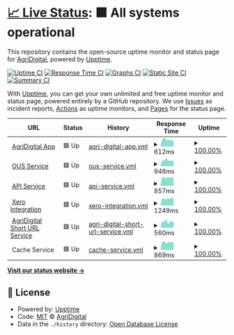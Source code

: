 # [📈 Live Status](https://fullprofile.github.io/agridigital-status-monitor): <!--live status--> **🟩 All systems operational**

This repository contains the open-source uptime monitor and status page for [AgriDigital](agridigital.io), powered by [Upptime](https://github.com/upptime/upptime).

[![Uptime CI](https://github.com/fullprofile/agridigital-status-monitor/workflows/Uptime%20CI/badge.svg)](https://github.com/fullprofile/agridigital-status-monitor/actions?query=workflow%3A%22Uptime+CI%22)
[![Response Time CI](https://github.com/fullprofile/agridigital-status-monitor/workflows/Response%20Time%20CI/badge.svg)](https://github.com/fullprofile/agridigital-status-monitor/actions?query=workflow%3A%22Response+Time+CI%22)
[![Graphs CI](https://github.com/fullprofile/agridigital-status-monitor/workflows/Graphs%20CI/badge.svg)](https://github.com/fullprofile/agridigital-status-monitor/actions?query=workflow%3A%22Graphs+CI%22)
[![Static Site CI](https://github.com/fullprofile/agridigital-status-monitor/workflows/Static%20Site%20CI/badge.svg)](https://github.com/fullprofile/agridigital-status-monitor/actions?query=workflow%3A%22Static+Site+CI%22)
[![Summary CI](https://github.com/fullprofile/agridigital-status-monitor/workflows/Summary%20CI/badge.svg)](https://github.com/fullprofile/agridigital-status-monitor/actions?query=workflow%3A%22Summary+CI%22)

With [Upptime](https://upptime.js.org), you can get your own unlimited and free uptime monitor and status page, powered entirely by a GitHub repository. We use [Issues](https://github.com/fullprofile/agridigital-status-monitor/issues) as incident reports, [Actions](https://github.com/fullprofile/agridigital-status-monitor/actions) as uptime monitors, and [Pages](https://fullprofile.github.io/agridigital-status-monitor) for the status page.

<!--start: status pages-->
<!-- This summary is generated by Upptime (https://github.com/upptime/upptime) -->
<!-- Do not edit this manually, your changes will be overwritten -->
<!-- prettier-ignore -->
| URL | Status | History | Response Time | Uptime |
| --- | ------ | ------- | ------------- | ------ |
| <img alt="" src="https://favicons.githubusercontent.com/app.agridigital.io" height="13"> [AgriDigital App](https://app.agridigital.io/) | 🟩 Up | [agri-digital-app.yml](https://github.com/fullprofile/agridigital-status-monitor/commits/HEAD/history/agri-digital-app.yml) | <details><summary><img alt="Response time graph" src="./graphs/agri-digital-app/response-time-week.png" height="20"> 612ms</summary><br><a href="https://status.agridigital.io/history/agri-digital-app"><img alt="Response time 573" src="https://img.shields.io/endpoint?url=https%3A%2F%2Fraw.githubusercontent.com%2Ffullprofile%2Fagridigital-status-monitor%2FHEAD%2Fapi%2Fagri-digital-app%2Fresponse-time.json"></a><br><a href="https://status.agridigital.io/history/agri-digital-app"><img alt="24-hour response time 479" src="https://img.shields.io/endpoint?url=https%3A%2F%2Fraw.githubusercontent.com%2Ffullprofile%2Fagridigital-status-monitor%2FHEAD%2Fapi%2Fagri-digital-app%2Fresponse-time-day.json"></a><br><a href="https://status.agridigital.io/history/agri-digital-app"><img alt="7-day response time 612" src="https://img.shields.io/endpoint?url=https%3A%2F%2Fraw.githubusercontent.com%2Ffullprofile%2Fagridigital-status-monitor%2FHEAD%2Fapi%2Fagri-digital-app%2Fresponse-time-week.json"></a><br><a href="https://status.agridigital.io/history/agri-digital-app"><img alt="30-day response time 591" src="https://img.shields.io/endpoint?url=https%3A%2F%2Fraw.githubusercontent.com%2Ffullprofile%2Fagridigital-status-monitor%2FHEAD%2Fapi%2Fagri-digital-app%2Fresponse-time-month.json"></a><br><a href="https://status.agridigital.io/history/agri-digital-app"><img alt="1-year response time 573" src="https://img.shields.io/endpoint?url=https%3A%2F%2Fraw.githubusercontent.com%2Ffullprofile%2Fagridigital-status-monitor%2FHEAD%2Fapi%2Fagri-digital-app%2Fresponse-time-year.json"></a></details> | <details><summary><a href="https://status.agridigital.io/history/agri-digital-app">100.00%</a></summary><a href="https://status.agridigital.io/history/agri-digital-app"><img alt="All-time uptime 100.00%" src="https://img.shields.io/endpoint?url=https%3A%2F%2Fraw.githubusercontent.com%2Ffullprofile%2Fagridigital-status-monitor%2FHEAD%2Fapi%2Fagri-digital-app%2Fuptime.json"></a><br><a href="https://status.agridigital.io/history/agri-digital-app"><img alt="24-hour uptime 100.00%" src="https://img.shields.io/endpoint?url=https%3A%2F%2Fraw.githubusercontent.com%2Ffullprofile%2Fagridigital-status-monitor%2FHEAD%2Fapi%2Fagri-digital-app%2Fuptime-day.json"></a><br><a href="https://status.agridigital.io/history/agri-digital-app"><img alt="7-day uptime 100.00%" src="https://img.shields.io/endpoint?url=https%3A%2F%2Fraw.githubusercontent.com%2Ffullprofile%2Fagridigital-status-monitor%2FHEAD%2Fapi%2Fagri-digital-app%2Fuptime-week.json"></a><br><a href="https://status.agridigital.io/history/agri-digital-app"><img alt="30-day uptime 100.00%" src="https://img.shields.io/endpoint?url=https%3A%2F%2Fraw.githubusercontent.com%2Ffullprofile%2Fagridigital-status-monitor%2FHEAD%2Fapi%2Fagri-digital-app%2Fuptime-month.json"></a><br><a href="https://status.agridigital.io/history/agri-digital-app"><img alt="1-year uptime 100.00%" src="https://img.shields.io/endpoint?url=https%3A%2F%2Fraw.githubusercontent.com%2Ffullprofile%2Fagridigital-status-monitor%2FHEAD%2Fapi%2Fagri-digital-app%2Fuptime-year.json"></a></details>
| <img alt="" src="https://favicons.githubusercontent.com/ous.agridigital.io" height="13"> [OUS Service](https://ous.agridigital.io/api/_organisations/heartbeat) | 🟩 Up | [ous-service.yml](https://github.com/fullprofile/agridigital-status-monitor/commits/HEAD/history/ous-service.yml) | <details><summary><img alt="Response time graph" src="./graphs/ous-service/response-time-week.png" height="20"> 946ms</summary><br><a href="https://status.agridigital.io/history/ous-service"><img alt="Response time 875" src="https://img.shields.io/endpoint?url=https%3A%2F%2Fraw.githubusercontent.com%2Ffullprofile%2Fagridigital-status-monitor%2FHEAD%2Fapi%2Fous-service%2Fresponse-time.json"></a><br><a href="https://status.agridigital.io/history/ous-service"><img alt="24-hour response time 884" src="https://img.shields.io/endpoint?url=https%3A%2F%2Fraw.githubusercontent.com%2Ffullprofile%2Fagridigital-status-monitor%2FHEAD%2Fapi%2Fous-service%2Fresponse-time-day.json"></a><br><a href="https://status.agridigital.io/history/ous-service"><img alt="7-day response time 946" src="https://img.shields.io/endpoint?url=https%3A%2F%2Fraw.githubusercontent.com%2Ffullprofile%2Fagridigital-status-monitor%2FHEAD%2Fapi%2Fous-service%2Fresponse-time-week.json"></a><br><a href="https://status.agridigital.io/history/ous-service"><img alt="30-day response time 865" src="https://img.shields.io/endpoint?url=https%3A%2F%2Fraw.githubusercontent.com%2Ffullprofile%2Fagridigital-status-monitor%2FHEAD%2Fapi%2Fous-service%2Fresponse-time-month.json"></a><br><a href="https://status.agridigital.io/history/ous-service"><img alt="1-year response time 875" src="https://img.shields.io/endpoint?url=https%3A%2F%2Fraw.githubusercontent.com%2Ffullprofile%2Fagridigital-status-monitor%2FHEAD%2Fapi%2Fous-service%2Fresponse-time-year.json"></a></details> | <details><summary><a href="https://status.agridigital.io/history/ous-service">100.00%</a></summary><a href="https://status.agridigital.io/history/ous-service"><img alt="All-time uptime 100.00%" src="https://img.shields.io/endpoint?url=https%3A%2F%2Fraw.githubusercontent.com%2Ffullprofile%2Fagridigital-status-monitor%2FHEAD%2Fapi%2Fous-service%2Fuptime.json"></a><br><a href="https://status.agridigital.io/history/ous-service"><img alt="24-hour uptime 100.00%" src="https://img.shields.io/endpoint?url=https%3A%2F%2Fraw.githubusercontent.com%2Ffullprofile%2Fagridigital-status-monitor%2FHEAD%2Fapi%2Fous-service%2Fuptime-day.json"></a><br><a href="https://status.agridigital.io/history/ous-service"><img alt="7-day uptime 100.00%" src="https://img.shields.io/endpoint?url=https%3A%2F%2Fraw.githubusercontent.com%2Ffullprofile%2Fagridigital-status-monitor%2FHEAD%2Fapi%2Fous-service%2Fuptime-week.json"></a><br><a href="https://status.agridigital.io/history/ous-service"><img alt="30-day uptime 100.00%" src="https://img.shields.io/endpoint?url=https%3A%2F%2Fraw.githubusercontent.com%2Ffullprofile%2Fagridigital-status-monitor%2FHEAD%2Fapi%2Fous-service%2Fuptime-month.json"></a><br><a href="https://status.agridigital.io/history/ous-service"><img alt="1-year uptime 100.00%" src="https://img.shields.io/endpoint?url=https%3A%2F%2Fraw.githubusercontent.com%2Ffullprofile%2Fagridigital-status-monitor%2FHEAD%2Fapi%2Fous-service%2Fuptime-year.json"></a></details>
| <img alt="" src="https://favicons.githubusercontent.com/api.agridigital.io" height="13"> [API Service](https://api.agridigital.io/api/v1/values/TestDbQuery) | 🟩 Up | [api-service.yml](https://github.com/fullprofile/agridigital-status-monitor/commits/HEAD/history/api-service.yml) | <details><summary><img alt="Response time graph" src="./graphs/api-service/response-time-week.png" height="20"> 857ms</summary><br><a href="https://status.agridigital.io/history/api-service"><img alt="Response time 854" src="https://img.shields.io/endpoint?url=https%3A%2F%2Fraw.githubusercontent.com%2Ffullprofile%2Fagridigital-status-monitor%2FHEAD%2Fapi%2Fapi-service%2Fresponse-time.json"></a><br><a href="https://status.agridigital.io/history/api-service"><img alt="24-hour response time 879" src="https://img.shields.io/endpoint?url=https%3A%2F%2Fraw.githubusercontent.com%2Ffullprofile%2Fagridigital-status-monitor%2FHEAD%2Fapi%2Fapi-service%2Fresponse-time-day.json"></a><br><a href="https://status.agridigital.io/history/api-service"><img alt="7-day response time 857" src="https://img.shields.io/endpoint?url=https%3A%2F%2Fraw.githubusercontent.com%2Ffullprofile%2Fagridigital-status-monitor%2FHEAD%2Fapi%2Fapi-service%2Fresponse-time-week.json"></a><br><a href="https://status.agridigital.io/history/api-service"><img alt="30-day response time 842" src="https://img.shields.io/endpoint?url=https%3A%2F%2Fraw.githubusercontent.com%2Ffullprofile%2Fagridigital-status-monitor%2FHEAD%2Fapi%2Fapi-service%2Fresponse-time-month.json"></a><br><a href="https://status.agridigital.io/history/api-service"><img alt="1-year response time 854" src="https://img.shields.io/endpoint?url=https%3A%2F%2Fraw.githubusercontent.com%2Ffullprofile%2Fagridigital-status-monitor%2FHEAD%2Fapi%2Fapi-service%2Fresponse-time-year.json"></a></details> | <details><summary><a href="https://status.agridigital.io/history/api-service">100.00%</a></summary><a href="https://status.agridigital.io/history/api-service"><img alt="All-time uptime 100.00%" src="https://img.shields.io/endpoint?url=https%3A%2F%2Fraw.githubusercontent.com%2Ffullprofile%2Fagridigital-status-monitor%2FHEAD%2Fapi%2Fapi-service%2Fuptime.json"></a><br><a href="https://status.agridigital.io/history/api-service"><img alt="24-hour uptime 100.00%" src="https://img.shields.io/endpoint?url=https%3A%2F%2Fraw.githubusercontent.com%2Ffullprofile%2Fagridigital-status-monitor%2FHEAD%2Fapi%2Fapi-service%2Fuptime-day.json"></a><br><a href="https://status.agridigital.io/history/api-service"><img alt="7-day uptime 100.00%" src="https://img.shields.io/endpoint?url=https%3A%2F%2Fraw.githubusercontent.com%2Ffullprofile%2Fagridigital-status-monitor%2FHEAD%2Fapi%2Fapi-service%2Fuptime-week.json"></a><br><a href="https://status.agridigital.io/history/api-service"><img alt="30-day uptime 100.00%" src="https://img.shields.io/endpoint?url=https%3A%2F%2Fraw.githubusercontent.com%2Ffullprofile%2Fagridigital-status-monitor%2FHEAD%2Fapi%2Fapi-service%2Fuptime-month.json"></a><br><a href="https://status.agridigital.io/history/api-service"><img alt="1-year uptime 100.00%" src="https://img.shields.io/endpoint?url=https%3A%2F%2Fraw.githubusercontent.com%2Ffullprofile%2Fagridigital-status-monitor%2FHEAD%2Fapi%2Fapi-service%2Fuptime-year.json"></a></details>
| <img alt="" src="https://favicons.githubusercontent.com/xero.agridigital.io" height="13"> [Xero Integration](https://xero.agridigital.io/health) | 🟩 Up | [xero-integration.yml](https://github.com/fullprofile/agridigital-status-monitor/commits/HEAD/history/xero-integration.yml) | <details><summary><img alt="Response time graph" src="./graphs/xero-integration/response-time-week.png" height="20"> 1249ms</summary><br><a href="https://status.agridigital.io/history/xero-integration"><img alt="Response time 1462" src="https://img.shields.io/endpoint?url=https%3A%2F%2Fraw.githubusercontent.com%2Ffullprofile%2Fagridigital-status-monitor%2FHEAD%2Fapi%2Fxero-integration%2Fresponse-time.json"></a><br><a href="https://status.agridigital.io/history/xero-integration"><img alt="24-hour response time 1198" src="https://img.shields.io/endpoint?url=https%3A%2F%2Fraw.githubusercontent.com%2Ffullprofile%2Fagridigital-status-monitor%2FHEAD%2Fapi%2Fxero-integration%2Fresponse-time-day.json"></a><br><a href="https://status.agridigital.io/history/xero-integration"><img alt="7-day response time 1249" src="https://img.shields.io/endpoint?url=https%3A%2F%2Fraw.githubusercontent.com%2Ffullprofile%2Fagridigital-status-monitor%2FHEAD%2Fapi%2Fxero-integration%2Fresponse-time-week.json"></a><br><a href="https://status.agridigital.io/history/xero-integration"><img alt="30-day response time 1307" src="https://img.shields.io/endpoint?url=https%3A%2F%2Fraw.githubusercontent.com%2Ffullprofile%2Fagridigital-status-monitor%2FHEAD%2Fapi%2Fxero-integration%2Fresponse-time-month.json"></a><br><a href="https://status.agridigital.io/history/xero-integration"><img alt="1-year response time 1462" src="https://img.shields.io/endpoint?url=https%3A%2F%2Fraw.githubusercontent.com%2Ffullprofile%2Fagridigital-status-monitor%2FHEAD%2Fapi%2Fxero-integration%2Fresponse-time-year.json"></a></details> | <details><summary><a href="https://status.agridigital.io/history/xero-integration">100.00%</a></summary><a href="https://status.agridigital.io/history/xero-integration"><img alt="All-time uptime 100.00%" src="https://img.shields.io/endpoint?url=https%3A%2F%2Fraw.githubusercontent.com%2Ffullprofile%2Fagridigital-status-monitor%2FHEAD%2Fapi%2Fxero-integration%2Fuptime.json"></a><br><a href="https://status.agridigital.io/history/xero-integration"><img alt="24-hour uptime 100.00%" src="https://img.shields.io/endpoint?url=https%3A%2F%2Fraw.githubusercontent.com%2Ffullprofile%2Fagridigital-status-monitor%2FHEAD%2Fapi%2Fxero-integration%2Fuptime-day.json"></a><br><a href="https://status.agridigital.io/history/xero-integration"><img alt="7-day uptime 100.00%" src="https://img.shields.io/endpoint?url=https%3A%2F%2Fraw.githubusercontent.com%2Ffullprofile%2Fagridigital-status-monitor%2FHEAD%2Fapi%2Fxero-integration%2Fuptime-week.json"></a><br><a href="https://status.agridigital.io/history/xero-integration"><img alt="30-day uptime 100.00%" src="https://img.shields.io/endpoint?url=https%3A%2F%2Fraw.githubusercontent.com%2Ffullprofile%2Fagridigital-status-monitor%2FHEAD%2Fapi%2Fxero-integration%2Fuptime-month.json"></a><br><a href="https://status.agridigital.io/history/xero-integration"><img alt="1-year uptime 100.00%" src="https://img.shields.io/endpoint?url=https%3A%2F%2Fraw.githubusercontent.com%2Ffullprofile%2Fagridigital-status-monitor%2FHEAD%2Fapi%2Fxero-integration%2Fuptime-year.json"></a></details>
| <img alt="" src="https://favicons.githubusercontent.com/null" height="13"> [AgriDigital Short URL Service](agri.digital) | 🟩 Up | [agri-digital-short-url-service.yml](https://github.com/fullprofile/agridigital-status-monitor/commits/HEAD/history/agri-digital-short-url-service.yml) | <details><summary><img alt="Response time graph" src="./graphs/agri-digital-short-url-service/response-time-week.png" height="20"> 560ms</summary><br><a href="https://status.agridigital.io/history/agri-digital-short-url-service"><img alt="Response time 561" src="https://img.shields.io/endpoint?url=https%3A%2F%2Fraw.githubusercontent.com%2Ffullprofile%2Fagridigital-status-monitor%2FHEAD%2Fapi%2Fagri-digital-short-url-service%2Fresponse-time.json"></a><br><a href="https://status.agridigital.io/history/agri-digital-short-url-service"><img alt="24-hour response time 535" src="https://img.shields.io/endpoint?url=https%3A%2F%2Fraw.githubusercontent.com%2Ffullprofile%2Fagridigital-status-monitor%2FHEAD%2Fapi%2Fagri-digital-short-url-service%2Fresponse-time-day.json"></a><br><a href="https://status.agridigital.io/history/agri-digital-short-url-service"><img alt="7-day response time 560" src="https://img.shields.io/endpoint?url=https%3A%2F%2Fraw.githubusercontent.com%2Ffullprofile%2Fagridigital-status-monitor%2FHEAD%2Fapi%2Fagri-digital-short-url-service%2Fresponse-time-week.json"></a><br><a href="https://status.agridigital.io/history/agri-digital-short-url-service"><img alt="30-day response time 597" src="https://img.shields.io/endpoint?url=https%3A%2F%2Fraw.githubusercontent.com%2Ffullprofile%2Fagridigital-status-monitor%2FHEAD%2Fapi%2Fagri-digital-short-url-service%2Fresponse-time-month.json"></a><br><a href="https://status.agridigital.io/history/agri-digital-short-url-service"><img alt="1-year response time 561" src="https://img.shields.io/endpoint?url=https%3A%2F%2Fraw.githubusercontent.com%2Ffullprofile%2Fagridigital-status-monitor%2FHEAD%2Fapi%2Fagri-digital-short-url-service%2Fresponse-time-year.json"></a></details> | <details><summary><a href="https://status.agridigital.io/history/agri-digital-short-url-service">100.00%</a></summary><a href="https://status.agridigital.io/history/agri-digital-short-url-service"><img alt="All-time uptime 100.00%" src="https://img.shields.io/endpoint?url=https%3A%2F%2Fraw.githubusercontent.com%2Ffullprofile%2Fagridigital-status-monitor%2FHEAD%2Fapi%2Fagri-digital-short-url-service%2Fuptime.json"></a><br><a href="https://status.agridigital.io/history/agri-digital-short-url-service"><img alt="24-hour uptime 100.00%" src="https://img.shields.io/endpoint?url=https%3A%2F%2Fraw.githubusercontent.com%2Ffullprofile%2Fagridigital-status-monitor%2FHEAD%2Fapi%2Fagri-digital-short-url-service%2Fuptime-day.json"></a><br><a href="https://status.agridigital.io/history/agri-digital-short-url-service"><img alt="7-day uptime 100.00%" src="https://img.shields.io/endpoint?url=https%3A%2F%2Fraw.githubusercontent.com%2Ffullprofile%2Fagridigital-status-monitor%2FHEAD%2Fapi%2Fagri-digital-short-url-service%2Fuptime-week.json"></a><br><a href="https://status.agridigital.io/history/agri-digital-short-url-service"><img alt="30-day uptime 100.00%" src="https://img.shields.io/endpoint?url=https%3A%2F%2Fraw.githubusercontent.com%2Ffullprofile%2Fagridigital-status-monitor%2FHEAD%2Fapi%2Fagri-digital-short-url-service%2Fuptime-month.json"></a><br><a href="https://status.agridigital.io/history/agri-digital-short-url-service"><img alt="1-year uptime 100.00%" src="https://img.shields.io/endpoint?url=https%3A%2F%2Fraw.githubusercontent.com%2Ffullprofile%2Fagridigital-status-monitor%2FHEAD%2Fapi%2Fagri-digital-short-url-service%2Fuptime-year.json"></a></details>
| <img alt="" src="https://favicons.githubusercontent.com/null" height="13"> Cache Service | 🟩 Up | [cache-service.yml](https://github.com/fullprofile/agridigital-status-monitor/commits/HEAD/history/cache-service.yml) | <details><summary><img alt="Response time graph" src="./graphs/cache-service/response-time-week.png" height="20"> 869ms</summary><br><a href="https://status.agridigital.io/history/cache-service"><img alt="Response time 828" src="https://img.shields.io/endpoint?url=https%3A%2F%2Fraw.githubusercontent.com%2Ffullprofile%2Fagridigital-status-monitor%2FHEAD%2Fapi%2Fcache-service%2Fresponse-time.json"></a><br><a href="https://status.agridigital.io/history/cache-service"><img alt="24-hour response time 857" src="https://img.shields.io/endpoint?url=https%3A%2F%2Fraw.githubusercontent.com%2Ffullprofile%2Fagridigital-status-monitor%2FHEAD%2Fapi%2Fcache-service%2Fresponse-time-day.json"></a><br><a href="https://status.agridigital.io/history/cache-service"><img alt="7-day response time 869" src="https://img.shields.io/endpoint?url=https%3A%2F%2Fraw.githubusercontent.com%2Ffullprofile%2Fagridigital-status-monitor%2FHEAD%2Fapi%2Fcache-service%2Fresponse-time-week.json"></a><br><a href="https://status.agridigital.io/history/cache-service"><img alt="30-day response time 812" src="https://img.shields.io/endpoint?url=https%3A%2F%2Fraw.githubusercontent.com%2Ffullprofile%2Fagridigital-status-monitor%2FHEAD%2Fapi%2Fcache-service%2Fresponse-time-month.json"></a><br><a href="https://status.agridigital.io/history/cache-service"><img alt="1-year response time 828" src="https://img.shields.io/endpoint?url=https%3A%2F%2Fraw.githubusercontent.com%2Ffullprofile%2Fagridigital-status-monitor%2FHEAD%2Fapi%2Fcache-service%2Fresponse-time-year.json"></a></details> | <details><summary><a href="https://status.agridigital.io/history/cache-service">100.00%</a></summary><a href="https://status.agridigital.io/history/cache-service"><img alt="All-time uptime 99.99%" src="https://img.shields.io/endpoint?url=https%3A%2F%2Fraw.githubusercontent.com%2Ffullprofile%2Fagridigital-status-monitor%2FHEAD%2Fapi%2Fcache-service%2Fuptime.json"></a><br><a href="https://status.agridigital.io/history/cache-service"><img alt="24-hour uptime 100.00%" src="https://img.shields.io/endpoint?url=https%3A%2F%2Fraw.githubusercontent.com%2Ffullprofile%2Fagridigital-status-monitor%2FHEAD%2Fapi%2Fcache-service%2Fuptime-day.json"></a><br><a href="https://status.agridigital.io/history/cache-service"><img alt="7-day uptime 100.00%" src="https://img.shields.io/endpoint?url=https%3A%2F%2Fraw.githubusercontent.com%2Ffullprofile%2Fagridigital-status-monitor%2FHEAD%2Fapi%2Fcache-service%2Fuptime-week.json"></a><br><a href="https://status.agridigital.io/history/cache-service"><img alt="30-day uptime 100.00%" src="https://img.shields.io/endpoint?url=https%3A%2F%2Fraw.githubusercontent.com%2Ffullprofile%2Fagridigital-status-monitor%2FHEAD%2Fapi%2Fcache-service%2Fuptime-month.json"></a><br><a href="https://status.agridigital.io/history/cache-service"><img alt="1-year uptime 99.99%" src="https://img.shields.io/endpoint?url=https%3A%2F%2Fraw.githubusercontent.com%2Ffullprofile%2Fagridigital-status-monitor%2FHEAD%2Fapi%2Fcache-service%2Fuptime-year.json"></a></details>

<!--end: status pages-->

[**Visit our status website →**](https://fullprofile.github.io/agridigital-status-monitor)

## 📄 License

- Powered by: [Upptime](https://github.com/upptime/upptime)
- Code: [MIT](./LICENSE) © [AgriDigital](agridigital.io)
- Data in the `./history` directory: [Open Database License](https://opendatacommons.org/licenses/odbl/1-0/)
